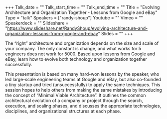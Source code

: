 +++
Talk_date = ""
Talk_start_time = ""
Talk_end_time = ""
Title = "Evolving Architecture and Organization Together - Lessons from Google and eBay"
Type = "talk"
Speakers = ["randy-shoup"]
Youtube = ""
Vimeo = ""
Speakerdeck = ""
Slideshare = "https://www.slideshare.net/RandyShoup/evolving-architecture-and-organization-lessons-from-google-and-ebay"
Slides = ""
+++

The “right” architecture and organization depends on the size and scale of your company. 
The only constant is change, and what works for 5 engineers does not work for 5000. 
Based upon lessons from Google and eBay, learn how to evolve both technology and 
organization together successfully.

This presentation is based on many hard-won lessons by the speaker, who led 
large-scale engineering teams at Google and eBay, but also co-founded a tiny 
startup and tried (unsuccessfully) to apply the same techniques. This session 
hopes to help others from making the same mistakes by introducing the concept 
of “Minimal Viable Architecture”. It outlines the common architectural evolution 
of a company or project through the search, execution, and scaling phases, and 
discusses the appropriate technologies, disciplines, and organizational structures 
at each phase.
